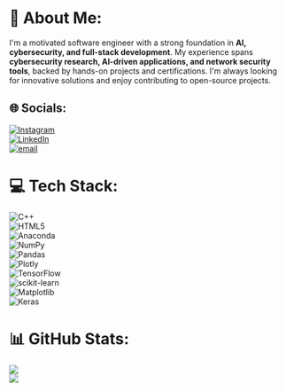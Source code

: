 # 💫 About Me:  
I'm a motivated software engineer with a strong foundation in **AI, cybersecurity, and full-stack development**. My experience spans **cybersecurity research, AI-driven applications, and network security tools**, backed by hands-on projects and certifications. I'm always looking for innovative solutions and enjoy contributing to open-source projects.  

## 🌐 Socials:  
[![Instagram](https://img.shields.io/badge/Instagram-%23E4405F.svg?logo=Instagram&logoColor=white)](https://instagram.com/hani.reza_)  
[![LinkedIn](https://img.shields.io/badge/LinkedIn-%230077B5.svg?logo=linkedin&logoColor=white)](https://www.linkedin.com/in/mohammad-hani-reza-034001278/)  
[![email](https://img.shields.io/badge/Email-D14836?logo=gmail&logoColor=white)](mailto:mhani2850@gmail.com)  

# 💻 Tech Stack:  
![C++](https://img.shields.io/badge/c++-%2300599C.svg?style=for-the-badge&logo=c%2B%2B&logoColor=white)  
![HTML5](https://img.shields.io/badge/html5-%23E34F26.svg?style=for-the-badge&logo=html5&logoColor=white)  
![Anaconda](https://img.shields.io/badge/Anaconda-%2344A833.svg?style=for-the-badge&logo=anaconda&logoColor=white)  
![NumPy](https://img.shields.io/badge/numpy-%23013243.svg?style=for-the-badge&logo=numpy&logoColor=white)  
![Pandas](https://img.shields.io/badge/pandas-%23150458.svg?style=for-the-badge&logo=pandas&logoColor=white)  
![Plotly](https://img.shields.io/badge/Plotly-%233F4F75.svg?style=for-the-badge&logo=plotly&logoColor=white)  
![TensorFlow](https://img.shields.io/badge/TensorFlow-%23FF6F00.svg?style=for-the-badge&logo=TensorFlow&logoColor=white)  
![scikit-learn](https://img.shields.io/badge/scikit--learn-%23F7931E.svg?style=for-the-badge&logo=scikit-learn&logoColor=white)  
![Matplotlib](https://img.shields.io/badge/Matplotlib-%23ffffff.svg?style=for-the-badge&logo=Matplotlib&logoColor=black)  
![Keras](https://img.shields.io/badge/Keras-%23D00000.svg?style=for-the-badge&logo=Keras&logoColor=white)  

# 📊 GitHub Stats:  
![](https://github-readme-stats.vercel.app/api?username=Hani-Reza&theme=dark&hide_border=false&include_all_commits=false&count_private=false)  
![](https://github-readme-streak-stats.herokuapp.com/?user=Hani-Reza&theme=dark&hide_border=false)  
